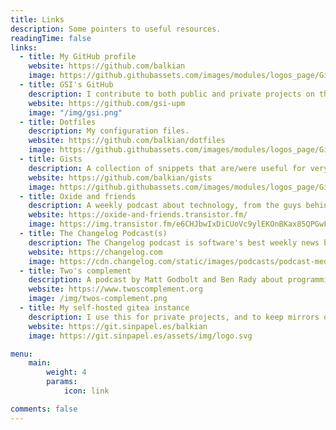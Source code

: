 ```yaml
---
title: Links
description: Some pointers to useful resources.
readingTime: false
links:
  - title: My GitHub profile
    website: https://github.com/balkian
    image: https://github.githubassets.com/images/modules/logos_page/GitHub-Mark.png
  - title: GSI's GitHub
    description: I contribute to both public and private projects on the "Grupo de Sistemas Inteligentes" organization.
    website: https://github.com/gsi-upm
    image: "/img/gsi.png"
  - title: Dotfiles
    description: My configuration files.
    website: https://github.com/balkian/dotfiles
    image: https://github.githubassets.com/images/modules/logos_page/GitHub-Mark.png
  - title: Gists
    description: A collection of snippets that are/were useful for very specific tasks.
    website: https://github.com/balkian/gists
    image: https://github.githubassets.com/images/modules/logos_page/GitHub-Mark.png
  - title: Oxide and friends
    description: A weekly podcast about technology, from the guys behind the Oxide Computer Company.
    website: https://oxide-and-friends.transistor.fm/
    image: https://img.transistor.fm/e6CHJbwIxDiCUoVc9ylEKOnBKax85QPGwFI5Lezj2ho/rs:fill:800:800:1/q:60/aHR0cHM6Ly9pbWct/dXBsb2FkLXByb2R1/Y3Rpb24udHJhbnNp/c3Rvci5mbS9zaG93/LzI5MjU2LzE2NDg0/OTAxMDAtYXJ0d29y/ay5qcGc.webp
  - title: The Changelog Podcast(s)
    description: The Changelog podcast is software's best weekly news brief (Mondays), deep technical interviews (Wednesdays) & talk show (Fridays).
    website: https://changelog.com
    image: https://cdn.changelog.com/static/images/podcasts/podcast-medium-126fc11a345517eb5ae5708daee38390.png
  - title: Two's complement
    description: A podcast by Matt Godbolt and Ben Rady about programming.
    website: https://www.twoscomplement.org
    image: /img/twos-complement.png
  - title: My self-hosted gitea instance
    description: I use this for private projects, and to keep mirrors of important projects on GitHub, just in case.
    website: https://git.sinpapel.es/balkian
    image: https://git.sinpapel.es/assets/img/logo.svg

menu:
    main: 
        weight: 4
        params:
            icon: link

comments: false
---
```

